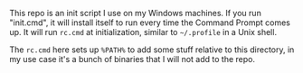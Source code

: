 This repo is an init script I use on my Windows machines.
If you run "init.cmd", it will install itself to run every
time the Command Prompt comes up.  It will run `rc.cmd` at
initialization, similar to `~/.profile` in a Unix shell.

The `rc.cmd` here sets up `%PATH%` to add some stuff relative
to this directory, in my use case it's a bunch of binaries
that I will not add to the repo.
